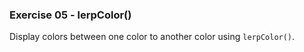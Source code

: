 ### Exercise 05 - lerpColor()

Display colors between one color to another color using `lerpColor()`.
